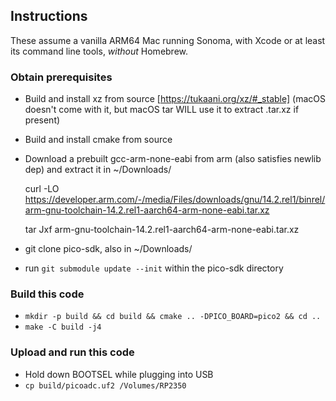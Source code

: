 ## Instructions

These assume a vanilla ARM64 Mac running Sonoma, with Xcode or at least its command line tools, *without* Homebrew.

### Obtain prerequisites

- Build and install xz from source [https://tukaani.org/xz/#_stable] (macOS doesn't come with it, but macOS tar WILL use it to extract .tar.xz if present)
- Build and install cmake from source
- Download a prebuilt gcc-arm-none-eabi from arm (also satisfies newlib dep) and extract it in ~/Downloads/

    curl -LO https://developer.arm.com/-/media/Files/downloads/gnu/14.2.rel1/binrel/arm-gnu-toolchain-14.2.rel1-aarch64-arm-none-eabi.tar.xz
    
    tar Jxf arm-gnu-toolchain-14.2.rel1-aarch64-arm-none-eabi.tar.xz

- git clone pico-sdk, also in ~/Downloads/

- run `git submodule update --init` within the pico-sdk directory

### Build this code

- `mkdir -p build && cd build && cmake .. -DPICO_BOARD=pico2 && cd ..`
- `make -C build -j4`

### Upload and run this code

- Hold down BOOTSEL while plugging into USB
- `cp build/picoadc.uf2 /Volumes/RP2350`
